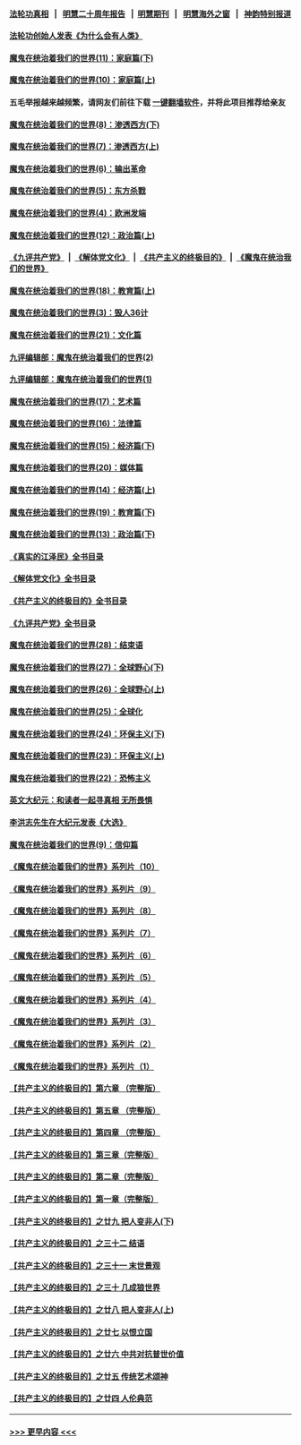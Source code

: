 #### [法轮功真相](https://github.com/gfw-breaker/truth/blob/master/README.md?t=0) &nbsp;&nbsp;|&nbsp;&nbsp; [明慧二十周年报告](https://github.com/gfw-breaker/mh-reports/blob/master/README.md?t=0) &nbsp;&nbsp;|&nbsp;&nbsp;[明慧期刊](https://github.com/gfw-breaker/mh-qikan) &nbsp;&nbsp;|&nbsp;&nbsp; [明慧海外之窗](https://github.com/gfw-breaker/mh-news/blob/master/README.md?t=0) &nbsp;&nbsp;|&nbsp;&nbsp; [神韵特别报道](https://github.com/gfw-breaker/mh-news/blob/master/shenyun.md?t=0)
#### [法轮功创始人发表《为什么会有人类》](../pages/nsc422/n13912117.md?t=02170043) 
#### [魔鬼在统治着我们的世界(11)：家庭篇(下)](../pages/nsc422/n10440961.md?t=02170043) 
#### [魔鬼在统治着我们的世界(10)：家庭篇(上)](../pages/nsc422/n10435448.md?t=02170043) 
#### 五毛举报越来越频繁，请网友们前往下载 [一键翻墙软件](https://github.com/gfw-breaker/ssr-accounts)，并将此项目推荐给亲友
#### [魔鬼在统治着我们的世界(8)：渗透西方(下)](../pages/nsc422/n10429603.md?t=02170043) 
#### [魔鬼在统治着我们的世界(7)：渗透西方(上)](../pages/nsc422/n10426013.md?t=02170043) 
#### [魔鬼在统治着我们的世界(6)：输出革命](../pages/nsc422/n10421536.md?t=02170043) 
#### [魔鬼在统治着我们的世界(5)：东方杀戮](../pages/nsc422/n10417707.md?t=02170043) 
#### [魔鬼在统治着我们的世界(4)：欧洲发端](../pages/nsc422/n10414890.md?t=02170043) 
#### [魔鬼在统治着我们的世界(12)：政治篇(上)](../pages/nsc422/n10444576.md?t=02170043) 
#### [《九评共产党》](https://github.com/begood0513/9ping.md/blob/master/README.md) &nbsp;|&nbsp; [《解体党文化》](../../../../jtdwh.md/blob/master/README.md)  &nbsp;|&nbsp; [《共产主义的终极目的》](../../../../gczydzjmd.md/blob/master/README.md) &nbsp;|&nbsp; [《魔鬼在统治我们的世界》](../../../../mgztzwmdsj.md/blob/master/README.md) 
#### [魔鬼在统治着我们的世界(18)：教育篇(上)](../pages/nsc422/n10526970.md?t=02170043) 
#### [魔鬼在统治着我们的世界(3)：毁人36计](../pages/nsc422/n10411583.md?t=02170043) 
#### [魔鬼在统治着我们的世界(21)：文化篇](../pages/nsc422/n10597706.md?t=02170043) 
#### [九评编辑部：魔鬼在统治着我们的世界(2)](../pages/nsc422/n10410036.md?t=02170043) 
#### [九评编辑部：魔鬼在统治着我们的世界(1)](../pages/nsc422/n10406825.md?t=02170043) 
#### [魔鬼在统治着我们的世界(17)：艺术篇](../pages/nsc422/n10499093.md?t=02170043) 
#### [魔鬼在统治着我们的世界(16)：法律篇](../pages/nsc422/n10485969.md?t=02170043) 
#### [魔鬼在统治着我们的世界(15)：经济篇(下)](../pages/nsc422/n10469975.md?t=02170043) 
#### [魔鬼在统治着我们的世界(20)：媒体篇](../pages/nsc422/n10586579.md?t=02170043) 
#### [魔鬼在统治着我们的世界(14)：经济篇(上)](../pages/nsc422/n10457370.md?t=02170043) 
#### [魔鬼在统治着我们的世界(19)：教育篇(下)](../pages/nsc422/n10564808.md?t=02170043) 
#### [魔鬼在统治着我们的世界(13)：政治篇(下)](../pages/nsc422/n10448270.md?t=02170043) 
#### [《真实的江泽民》全书目录](../pages/nsc422/n13721399.md?t=02170043) 
#### [《解体党文化》全书目录](../pages/nsc422/n13721157.md?t=02170043) 
#### [《共产主义的终极目的》全书目录](../pages/nsc422/n13721048.md?t=02170043) 
#### [《九评共产党》全书目录](../pages/nsc422/n13708085.md?t=02170043) 
#### [魔鬼在统治着我们的世界(28)：结束语](../pages/nsc422/n10936246.md?t=02170043) 
#### [魔鬼在统治着我们的世界(27)：全球野心(下)](../pages/nsc422/n10928319.md?t=02170043) 
#### [魔鬼在统治着我们的世界(26)：全球野心(上)](../pages/nsc422/n10900318.md?t=02170043) 
#### [魔鬼在统治着我们的世界(25)：全球化](../pages/nsc422/n10788205.md?t=02170043) 
#### [魔鬼在统治着我们的世界(24)：环保主义(下)](../pages/nsc422/n10695307.md?t=02170043) 
#### [魔鬼在统治着我们的世界(23)：环保主义(上)](../pages/nsc422/n10688613.md?t=02170043) 
#### [魔鬼在统治着我们的世界(22)：恐怖主义](../pages/nsc422/n10614727.md?t=02170043) 
#### [英文大纪元：和读者一起寻真相 无所畏惧](../pages/nsc422/n12542027.md?t=02170043) 
#### [李洪志先生在大纪元发表《大选》](../pages/nsc422/n12534746.md?t=02170043) 
#### [魔鬼在统治着我们的世界(9)：信仰篇](../pages/nsc422/n10432159.md?t=02170043) 
#### [《魔鬼在统治着我们的世界》系列片（10）](../pages/nsc422/n12292670.md?t=02170043) 
#### [《魔鬼在统治着我们的世界》系列片（9）](../pages/nsc422/n12290859.md?t=02170043) 
#### [《魔鬼在统治着我们的世界》系列片（8）](../pages/nsc422/n12287445.md?t=02170043) 
#### [《魔鬼在统治着我们的世界》系列片（7）](../pages/nsc422/n12283425.md?t=02170043) 
#### [《魔鬼在统治着我们的世界》系列片（6）](../pages/nsc422/n12282314.md?t=02170043) 
#### [《魔鬼在统治着我们的世界》系列片（5）](../pages/nsc422/n12281419.md?t=02170043) 
#### [《魔鬼在统治着我们的世界》系列片（4）](../pages/nsc422/n12274024.md?t=02170043) 
#### [《魔鬼在统治着我们的世界》系列片（3）](../pages/nsc422/n12271322.md?t=02170043) 
#### [《魔鬼在统治着我们的世界》系列片（2）](../pages/nsc422/n12269049.md?t=02170043) 
#### [《魔鬼在统治着我们的世界》系列片（1）](../pages/nsc422/n12267575.md?t=02170043) 
#### [【共产主义的终极目的】第六章 （完整版）](../pages/nsc422/n11428913.md?t=02170043) 
#### [【共产主义的终极目的】第五章 （完整版）](../pages/nsc422/n11428912.md?t=02170043) 
#### [【共产主义的终极目的】第四章 （完整版）](../pages/nsc422/n11428907.md?t=02170043) 
#### [【共产主义的终极目的】第三章（完整版）](../pages/nsc422/n11428848.md?t=02170043) 
#### [【共产主义的终极目的】第二章（完整版）](../pages/nsc422/n11428831.md?t=02170043) 
#### [【共产主义的终极目的】第一章（完整版）](../pages/nsc422/n11417651.md?t=02170043) 
#### [【共产主义的终极目的】之廿九 把人变非人(下)](../pages/nsc422/n11344140.md?t=02170043) 
#### [【共产主义的终极目的】之三十二 结语](../pages/nsc422/n11360535.md?t=02170043) 
#### [【共产主义的终极目的】之三十一 末世景观](../pages/nsc422/n11351129.md?t=02170043) 
#### [【共产主义的终极目的】之三十 几成狼世界](../pages/nsc422/n11348280.md?t=02170043) 
#### [【共产主义的终极目的】之廿八 把人变非人(上)](../pages/nsc422/n11340492.md?t=02170043) 
#### [【共产主义的终极目的】之廿七 以恨立国](../pages/nsc422/n11336944.md?t=02170043) 
#### [【共产主义的终极目的】之廿六 中共对抗普世价值](../pages/nsc422/n11324785.md?t=02170043) 
#### [【共产主义的终极目的】之廿五 传统艺术颂神](../pages/nsc422/n11296396.md?t=02170043) 
#### [【共产主义的终极目的】之廿四 人伦典范](../pages/nsc422/n11296397.md?t=02170043) 

----
#### [ >>> 更早内容 <<< ](../indexes/nsc422-earlier.md)
